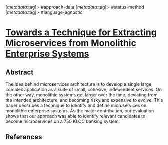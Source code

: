 <!-- deno-fmt-ignore-start -->

[_metadata_:tag]:- #approach-data
[_metadata_:tag]:- #status-method
[_metadata_:tag]:- #language-agnostic

<!-- deno-fmt-ignore-end -->

# [Towards a Technique for Extracting Microservices from Monolithic Enterprise Systems](https://doi.org/10.48550/arXiv.1605.03175)

## Abstract

The idea behind microservices architecture is to develop a single large, complex
application as a suite of small, cohesive, independent services. On the other
way, monolithic systems get larger over the time, deviating from the intended
architecture, and becoming risky and expensive to evolve. This paper describes a
technique to identify and define microservices on monolithic enterprise systems.
As the major contribution, our evaluation shows that our approach was able to
identify relevant candidates to become microservices on a 750 KLOC banking
system.

## References
